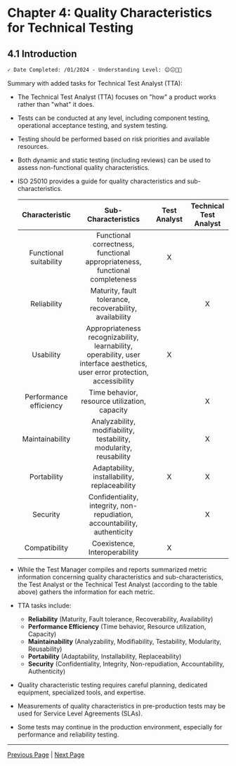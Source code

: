 # Chapter 4: Quality Characteristics for Technical Testing

## 4.1 Introduction

```markdown
✓ Date Completed: /01/2024 - Understanding Level: 😊😐🤢🤮
```

Summary with added tasks for Technical Test Analyst (TTA):

- The Technical Test Analyst (TTA) focuses on "how" a product works rather than "what" it does.
- Tests can be conducted at any level, including component testing, operational acceptance testing, and system testing.
- Testing should be performed based on risk priorities and available resources.
- Both dynamic and static testing (including reviews) can be used to assess non-functional quality characteristics.
- ISO 25010 provides a guide for quality characteristics and sub-characteristics.

  |     Characteristic     |                                                     Sub-Characteristics                                                     | Test Analyst | Technical Test Analyst |
  | :--------------------: | :-------------------------------------------------------------------------------------------------------------------------: | :----------: | :--------------------: |
  | Functional suitability |                         Functional correctness, functional appropriateness, functional completeness                         |      X       |                        |
  |      Reliability       |                                   Maturity, fault tolerance, recoverability, availability                                   |              |           X            |
  |       Usability        | Appropriateness recognizability, learnability, operability, user interface aesthetics, user error protection, accessibility |      X       |                        |
  | Performance efficiency |                                        Time behavior, resource utilization, capacity                                        |              |           X            |
  |    Maintainability     |                             Analyzability, modifiability, testability, modularity, reusability                              |              |           X            |
  |      Portability       |                                        Adaptability, installability, replaceability                                         |      X       |           X            |
  |        Security        |                          Confidentiality, integrity, non-repudiation, accountability, authenticity                          |              |           X            |
  |     Compatibility      |                                                Coexistence, Interoperability                                                |      X       |                        |

- While the Test Manager compiles and reports summarized metric information concerning quality characteristics and sub-characteristics, the Test Analyst or the Technical Test Analyst (according to the table above) gathers the information for each metric.

- TTA tasks include:

  - **Reliability** (Maturity, Fault tolerance, Recoverability, Availability)
  - **Performance Efficiency** (Time behavior, Resource utilization, Capacity)
  - **Maintainability** (Analyzability, Modifiability, Testability, Modularity, Reusability)
  - **Portability** (Adaptability, Installability, Replaceability)
  - **Security** (Confidentiality, Integrity, Non-repudiation, Accountability, Authenticity)

- Quality characteristic testing requires careful planning, dedicated equipment, specialized tools, and expertise.
- Measurements of quality characteristics in pre-production tests may be used for Service Level Agreements (SLAs).
- Some tests may continue in the production environment, especially for performance and reliability testing.

---

[Previous Page](../3-static-and-dynamic-analysis/3.3-dynamic-analysis.md) | [Next Page](4.2-general-planning-issues.md)
